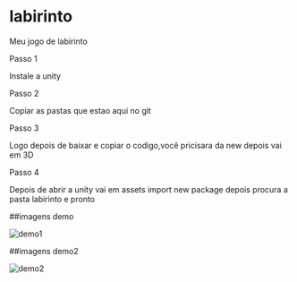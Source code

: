 # labirinto
Meu jogo de labirinto 

Passo 1 

Instale a unity 

Passo 2

Copiar as pastas que estao aqui no git 

Passo 3 

Logo depois de baixar e copiar o codigo,você pricisara da new depois vai em 3D 

Passo 4

Depois de abrir a unity vai em assets import new package depois procura a pasta labirinto e pronto

##imagens demo 

![demo1](https://imgur.com/YQrk0Mc.png)

##imagens demo2

![demo2](https://imgur.com/oWX5362.png)
